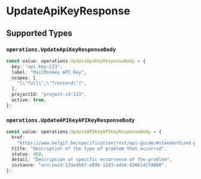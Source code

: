 # UpdateApiKeyResponse


## Supported Types

### `operations.UpdateApiKeyResponseBody`

```typescript
const value: operations.UpdateApiKeyResponseBody = {
  key: "api-key-123",
  label: "MailMonkey API Key",
  scopes: [
    "[\"full\",\"frontend\"]",
  ],
  projectId: "project-id-123",
  active: true,
};
```

### `operations.UpdateAPIKeyAPIKeyResponseBody`

```typescript
const value: operations.UpdateAPIKeyAPIKeyResponseBody = {
  href:
    "https://www.belgif.be/specification/rest/api-guide/#standardized-problem-types",
  title: "Description of the type of problem that occurred",
  status: 400,
  detail: "Description of specific occurrence of the problem",
  instance: "urn:uuid:123e4567-e89b-12d3-a456-426614174000",
};
```

